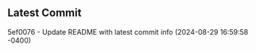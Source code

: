 
## Latest Commit
5ef0076 - Update README with latest commit info (2024-08-29 16:59:58 -0400) <Yunxi-Zhou>
